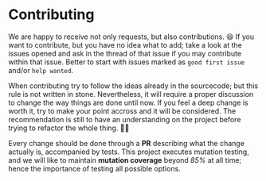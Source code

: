 # Contributing

We are happy to receive not only requests, but also contributions. 😆
If you want to contribute, but you have no idea what to add; take a look at the issues opened
and ask in the thread of that issue if you may contribute within that issue. Better to start
with issues marked as `good first issue` and/or `help wanted`.

When contributing try to follow the ideas already in the sourcecode; but this rule is not written in
stone. Nevertheless, it will require a proper discussion to change the way things are done until now. If you feel
a deep change is worth it, try to make your point accross and it will be considered. The recommendation
is still to have an understanding on the project before trying to refactor the whole thing. 🧑‍🔧

Every change should be done through a **PR** describing what the change actually is, accompanied
by tests. This project executes mutation testing, and we will like to maintain **mutation coverage**
beyond *85%* at all time; hence the importance of testing all possible options.

